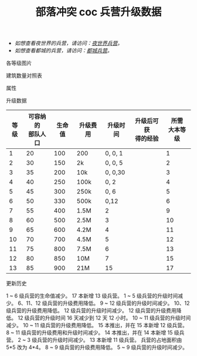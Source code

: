 ﻿---
title: "部落冲突 coc 兵营升级数据"
navTitle: "兵营"
shownTitle: "兵营"
description: "部队驻扎在兵营。建造并升级兵营以容纳更多部队。"
module: upgrade-home
imgFolder: home_buildings/0480
wiki: https://clashofclans.fandom.com/wiki/Army_Camp
canonical: /upgrade/0480-Army-Camp
---

- *如想查看夜世界的兵营，请访问：[夜世界兵营](/upgrade/1281-Army-Camp)。*
- *如想查看都城的兵营，请访问：[都城兵营](/upgrade/2300-Army-Camp)。*

<UnitInfo :folder="$frontmatter.imgFolder" imgSrc="Army_Camp13_hd.png" :imgAlt="$frontmatter.navTitle" :description="$frontmatter.description" />

<SmallTitle>各等级图片</SmallTitle>

<Panel>
    <UnitImgGroup :folder="$frontmatter.imgFolder">
        <UnitImg imgTitle="1 级" imgSrc="Army_Camp1.png" />
        <UnitImg imgTitle="2 级" imgSrc="Army_Camp2.png" />
        <UnitImg imgTitle="3 级" imgSrc="Army_Camp3.png" />
        <UnitImg imgTitle="4 级" imgSrc="Army_Camp4.png" />
        <UnitImg imgTitle="5 级" imgSrc="Army_Camp5.png" />
        <UnitImg imgTitle="6 级" imgSrc="Army_Camp6.png" />
        <UnitImg imgTitle="7 级" imgSrc="Army_Camp7.png" />
        <UnitImg imgTitle="8 级" imgSrc="Army_Camp8.png" />
        <UnitImg imgTitle="9 级" imgSrc="Army_Camp9.png" />
        <UnitImg imgTitle="10 级" imgSrc="Army_Camp10.png" />
        <UnitImg imgTitle="11 级" imgSrc="Army_Camp11.png" />
        <UnitImg imgTitle="12 级" imgSrc="Army_Camp12.png" />
        <UnitImg imgTitle="13 级" imgSrc="Army_Camp13.png" imgHd="Army_Camp13_hd.png" />
    </UnitImgGroup>
</Panel>

<SmallTitle>建筑数量对照表</SmallTitle>

<BuildingNum>
    <BuildingNumRow title="大本等级" num="1 - 2, 3 - 4, 5 - 6, 7 - 17" />
    <BuildingNumRow title="建筑数量" num="    1,     2,     3,      4" />
</BuildingNum>

<SmallTitle>属性</SmallTitle>

<UnitProperties>
    <UnitProperty pKey="占地面积" pValue="4×4" />
    <UnitProperty pKey="判定面积" pValue="2×2" :isJudgeSquare="true" />
</UnitProperties>

<SmallTitle>升级数据</SmallTitle>

<script setup>
const tableExtraInfo = [
    {
        "column": 3,
        "type": "cost",
        "gpClass": "building",
        "icon": "Elixir"
    },
    {
        "column": 4,
        "type": "time",
        "gpClass": "building"
    },
    {
        "column": 5,
        "type": "exp",
        "icon": "Exp"
    }
];
</script>

<UnitTable :tableExtraInfo="tableExtraInfo">

| 等级 | 可容纳的<br>部队人口 | 生命值 | 升级费用 |  升级时间 | 升级后可获<br>得的经验  | 所需<br>大本等级 |
| ---- |        ----        |  ----  |   ----  |    ---   |          ---          |       ---       |
|    1 |          20        |   100  |    200  |  0, 0, 1 |                       |         1       |
|    2 |          30        |   150  |     2k  |  0, 0, 5 |                       |         2       |
|    3 |          35        |   200  |    10k  |  0, 0,30 |                       |         3       |
|    4 |          40        |   250  |   100k  |  0, 2    |                       |         4       |
|    5 |          45        |   300  |   250k  |  0, 6    |                       |         5       |
|    6 |          50        |   330  |   500k  |  0,12    |                       |         6       |
|    7 |          55        |   400  |   1.5M  |  2       |                       |         9       |
|    8 |          60        |   500  |   2.5M  |  3       |                       |        10       |
|    9 |          65        |   600  |   4.2M  |  4       |                       |        11       |
|   10 |          70        |   700  |   4.5M  |  5       |                       |        12       |
|   11 |          75        |   800  |   7.5M  |  6       |                       |        13       |
|   12 |          80        |   850  |    10M  |  7       |                       |        15       |
|   13 |          85        |   900  |    21M  | 15       |                       |        17       |
</UnitTable>

<SmallTitle>更新历史</SmallTitle>

<Timeline>
    <TimelineItem date="2025/06/16">
        <TimelineRow>1 ~ 6 级兵营的生命值减少。</TimelineRow>
    </TimelineItem>
    <TimelineItem date="2025/03/24">
        <TimelineRow>17 本新增 13 级兵营。</TimelineRow>
        <TimelineRow>1 ~ 5 级兵营的升级时间减少。</TimelineRow>
        <TimelineRow>6、11、12 级兵营的升级费用降低。</TimelineRow>
    </TimelineItem>
    <TimelineItem date="2024/11/25">  
        <TimelineRow>9 ~ 12 级兵营的升级时间减少。</TimelineRow>
        <TimelineRow>10、12 级兵营的升级费用降低。</TimelineRow>
    </TimelineItem>
    <TimelineItem date="2024/06/18">
        <TimelineRow>12 级兵营的升级时间减少。</TimelineRow>
        <TimelineRow>12 级兵营的升级费用降低。</TimelineRow>
    </TimelineItem>
    <TimelineItem date="2023/12/12">
        <TimelineRow>12 级兵营的升级时间 16 天减少到 12 天 12 小时。</TimelineRow>
    </TimelineItem>
    <TimelineItem date="2023/06/12">
        <TimelineRow>10 ~ 11 级兵营的升级时间减少。</TimelineRow>
        <TimelineRow>10 ~ 11 级兵营的升级费用降低。</TimelineRow>
    </TimelineItem>
    <TimelineItem date="2022/10/10">
        <TimelineRow>15 本推出，并在 15 本新增 12 级兵营。</TimelineRow>
        <TimelineRow>8 ~ 11 级兵营的升级费用和升级时间减少。</TimelineRow>
    </TimelineItem>
    <TimelineItem date="2021/04/12">
        <TimelineRow>14 本推出，并在 14 本新增 15 级兵营。</TimelineRow>
        <TimelineRow>2 ~ 3 级兵营的升级时间减少。</TimelineRow>
    </TimelineItem>
    <TimelineItem date="2020/10/12">
        <TimelineRow>13 本新增 11 级兵营。</TimelineRow>
    </TimelineItem>
    <TimelineItem date="2019/12/09">
        <TimelineRow>兵营的占地面积由 5*5 改为 4*4。</TimelineRow>
    </TimelineItem>
        <TimelineItem date="2019/04/02">
        <TimelineRow>8 ~ 9 级兵营的升级费用降低。</TimelineRow>
        <TimelineRow>5 ~ 9 级兵营的升级时间减少。</TimelineRow>
    </TimelineItem>
    <TimelineItem :historyBottom="true" />
</Timeline>